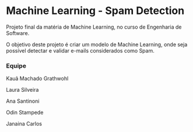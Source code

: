 # Machine Learning - Spam Detection

Projeto final da matéria de Machine Learning, no curso de Engenharia de Software. 

O objetivo deste projeto é criar um modelo de Machine Learning, onde seja possível detectar e validar e-mails considerados como Spam. 

### Equipe 

Kauã Machado Grathwohl 

Laura Silveira 

Ana Santinoni

Odin Stampede

Janaina Carlos

